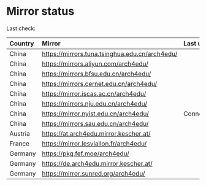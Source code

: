 <script src="./time.js"></script>
# Mirror status
Last check: <script type="text/javascript">localize(1726698030.0377722);</script>

|Country|Mirror|Last update|
|:------|:-----|:----------|
|China|https://mirrors.tuna.tsinghua.edu.cn/arch4edu/|<script type="text/javascript">localize(1726684783);</script>|
|China|https://mirrors.aliyun.com/arch4edu/|<script type="text/javascript">localize(1726641912);</script>|
|China|https://mirrors.bfsu.edu.cn/arch4edu/|<script type="text/javascript">localize(1726641912);</script>|
|China|https://mirrors.cernet.edu.cn/arch4edu/|<script type="text/javascript">localize(1726641912);</script>|
|China|https://mirror.iscas.ac.cn/arch4edu/|<script type="text/javascript">localize(1726684783);</script>|
|China|https://mirrors.nju.edu.cn/arch4edu/|<script type="text/javascript">localize(1726641912);</script>|
|China|https://mirror.nyist.edu.cn/arch4edu/|ConnectionError|
|China|https://mirrors.sau.edu.cn/arch4edu/|<script type="text/javascript">localize(1726641912);</script>|
|Austria|https://at.arch4edu.mirror.kescher.at/|<script type="text/javascript">localize(1726641912);</script>|
|France|https://mirror.lesviallon.fr/arch4edu/|<script type="text/javascript">localize(1726641912);</script>|
|Germany|https://pkg.fef.moe/arch4edu/|<script type="text/javascript">localize(1726641912);</script>|
|Germany|https://de.arch4edu.mirror.kescher.at/|<script type="text/javascript">localize(1726641912);</script>|
|Germany|https://mirror.sunred.org/arch4edu/|<script type="text/javascript">localize(1726641912);</script>|

<script src="./tablefilter/tablefilter.js"></script>
<script src="./table.js"></script>
